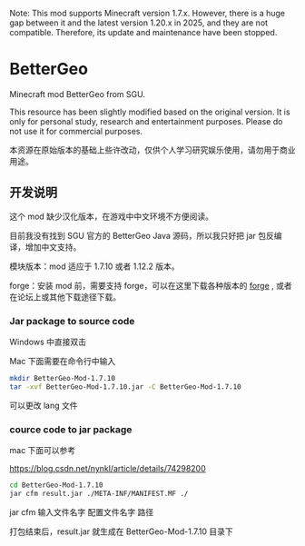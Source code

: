 Note: This mod supports Minecraft version 1.7.x. However, there is a huge gap between it and the latest version 1.20.x in 2025, and they are not compatible. Therefore, its update and maintenance have been stopped. 

# BetterGeo

Minecraft mod BetterGeo from SGU.

This resource has been slightly modified based on the original version. It is only for personal study, research and entertainment purposes. Please do not use it for commercial purposes.

本资源在原始版本的基础上些许改动，仅供个人学习研究娱乐使用，请勿用于商业用途。

## 开发说明

这个 mod 缺少汉化版本，在游戏中中文环境不方便阅读。

目前我没有找到 SGU 官方的 BetterGeo Java 源码，所以我只好把 jar 包反编译，增加中文支持。

模块版本：mod 适应于 1.7.10 或者 1.12.2 版本。

forge：安装 mod 前，需要支持 forge，可以在这里下载各种版本的 [forge](https://files.minecraftforge.net/net/minecraftforge/forge/) , 或者在论坛上或其他下载途径下载。

### Jar package to source code

Windows 中直接双击

Mac 下面需要在命令行中输入

~~~bash
mkdir BetterGeo-Mod-1.7.10
tar -xvf BetterGeo-Mod-1.7.10.jar -C BetterGeo-Mod-1.7.10
~~~

可以更改 lang 文件

### cource code to jar package

mac 下面可以参考

https://blog.csdn.net/nynkl/article/details/74298200

~~~bash
cd BetterGeo-Mod-1.7.10
jar cfm result.jar ./META-INF/MANIFEST.MF ./
~~~

jar cfm 输入文件名字 配置文件名字 路径

打包结束后，result.jar 就生成在 BetterGeo-Mod-1.7.10 目录下
